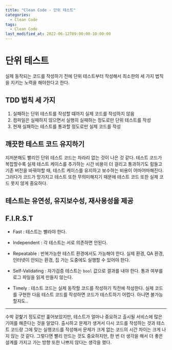 ```yaml
---
title: "Clean Code - 단위 테스트"
categories:
  - Clean Code
tags:
  - Clean Code
last_modified_at: 2022-06-12T09:00:00-10:00:00
---
```


# 단위 테스트

실제 동작되는 코드를 작성하기 전에 단위 테스트부터 작성해서 최소한의 세 가지 법칙을 지키는 노력을 해야한다고 한다.

## TDD 법칙 세 가지

1. 실패하는 단위 테스트를 작성할 떄까지 실제 코드를 작성하지 않음
2. 컴파일은 실패하지 않으면서 실행히 실패하는 정도로만 단위 테스트를 작성
3. 현재 실패하는 테스트를 통과할 정도로만 실제 코드를 작성

## 깨끗한 테스트 코드 유지하기

지저분해도 빨리인 단위 테스트 코드는 차라리 없는 것이 나은 것 같다. 테스트 코드가 복잡할수록 실제 테스트 케이스를 추가하는 시간 비용이 더 걸리고 통과하기도 힘들고 기존 버전을 바꿔야할 때, 테스트 케이스를 유지하고 보수하는 비용이 어마어마해진다. 그러다가 코드가 망가지고 테스트 또한 무의미해지기 때문에 테스트 코드 또한 실제 코드 못지 않게 중요하다.

## 테스트는 유연성, 유지보수성, 재사용성을 제공

## F.I.R.S.T

- Fast : 테스트는 빨라야 한다.

- Independent : 각 테스트는 서로 의존하면 안된다.

- Repeatable : 반복가능한 테스트 환경에서도 가능해야 한다. 실제 환경, QA 환경, 인터넷이 안되는 환경, 집 가는 도중에도 실행할 수 있어야 한다.

- Self-Validating : 자가검증 테스트는 `bool` 값으로 결과를 내야 한다. 통과 여부를 로그 파일을 읽게 만들지 않는다. 

- Timely : 테스트 코드는 실제 동작할 코드를 작성하기 직전에 작성한다. 실제 코드를 구현한 다음 테스트 코드를 작성하면 코드가 테스트하기 어렵다. 아니면 불가능할지도..


-------

수박 겉핥기 정도로만 훑어보았지만, 테스트가 얼마나 중요하고 출시될 서비스에 많은 기여를 해준다는 것을 알았다. 출시하고 문제가 생겨서 다시 코드를 작성하는 것과 테스트 코드랑 그에 맞는 실행코드를 작성해서 문제가 크게 없는 코드의 시간 차이는 크게 나지 않는 것 같다. 그렇다면 빨리 만드는 것도 중요하지만, 한 번 더 생각을 해서 더 좋은 설계를 가지고 가는 방향 또한 나쁘지 않다는 생각을 했다.